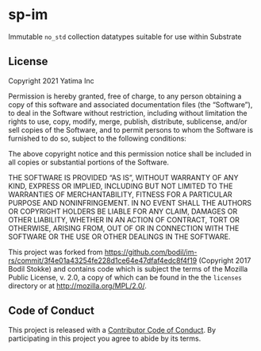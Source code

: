 # sp-im

Immutable `no_std` collection datatypes suitable for use within Substrate

## License

Copyright 2021 Yatima Inc

Permission is hereby granted, free of charge, to any person obtaining a copy of
this software and associated documentation files (the “Software”), to deal in
the Software without restriction, including without limitation the rights to
use, copy, modify, merge, publish, distribute, sublicense, and/or sell copies of
the Software, and to permit persons to whom the Software is furnished to do so,
subject to the following conditions:

The above copyright notice and this permission notice shall be included in all
copies or substantial portions of the Software.

THE SOFTWARE IS PROVIDED “AS IS”, WITHOUT WARRANTY OF ANY KIND, EXPRESS OR
IMPLIED, INCLUDING BUT NOT LIMITED TO THE WARRANTIES OF MERCHANTABILITY, FITNESS
FOR A PARTICULAR PURPOSE AND NONINFRINGEMENT. IN NO EVENT SHALL THE AUTHORS OR
COPYRIGHT HOLDERS BE LIABLE FOR ANY CLAIM, DAMAGES OR OTHER LIABILITY, WHETHER
IN AN ACTION OF CONTRACT, TORT OR OTHERWISE, ARISING FROM, OUT OF OR IN
CONNECTION WITH THE SOFTWARE OR THE USE OR OTHER DEALINGS IN THE SOFTWARE.

This project was forked from
https://github.com/bodil/im-rs/commit/3f4e01a43254fe228d1ce64e47dfaf4edc8f4f19
 (Copyright 2017 Bodil Stokke) and
contains code which is subject the terms of the Mozilla Public License, v. 2.0,
a copy of which can be found in the the `licenses` directory or at
http://mozilla.org/MPL/2.0/.

## Code of Conduct

This project is released with a [Contributor Code of
Conduct](CODE_OF_CONDUCT.md). By participating in this project you agree to abide by its
terms.

